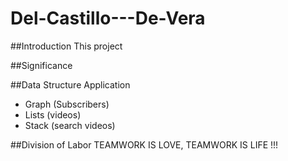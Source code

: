 # Del-Castillo---De-Vera

##Introduction
This project 




##Significance





##Data Structure Application
- Graph (Subscribers)
- Lists (videos)
- Stack (search videos)


##Division of Labor
TEAMWORK IS LOVE, TEAMWORK IS LIFE !!!
